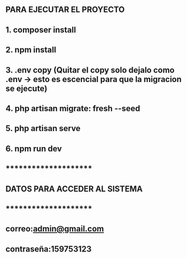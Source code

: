 ## PARA EJECUTAR EL PROYECTO
## 1. composer install
## 2. npm install
## 3. .env copy (Quitar el copy solo dejalo como .env -> esto es escencial para que la migracion se ejecute)
## 4. php artisan migrate: fresh --seed
## 5. php artisan serve
## 6. npm run dev
## ********************
## DATOS PARA ACCEDER AL SISTEMA
## ********************
## correo:admin@gmail.com
## contraseña:159753123

